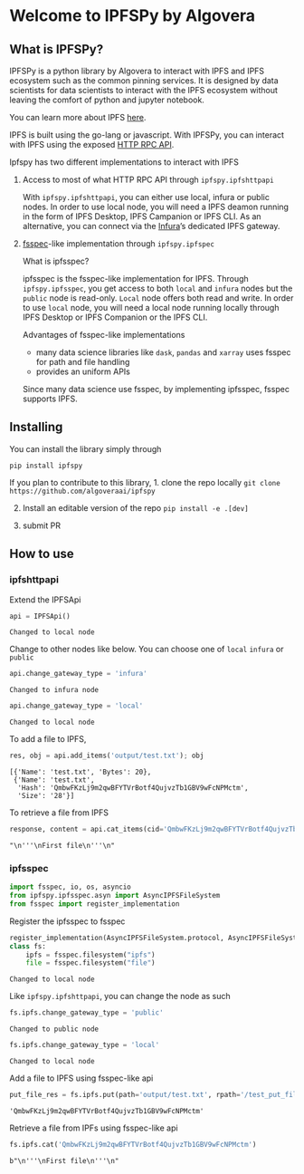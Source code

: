Welcome to IPFSPy by Algovera
================

<!-- WARNING: THIS FILE WAS AUTOGENERATED! DO NOT EDIT! -->

## What is IPFSPy?

IPFSPy is a python library by Algovera to interact with IPFS and IPFS
ecosystem such as the common pinning services. It is designed by data
scientists for data scientists to interact with the IPFS ecosystem
without leaving the comfort of python and jupyter notebook.

You can learn more about IPFS [here](https://ipfs.io/#why).

IPFS is built using the go-lang or javascript. With IPFSPy, you can
interact with IPFS using the exposed [HTTP RPC
API](https://docs.ipfs.io/reference/http/api/#getting-started).

Ipfspy has two different implementations to interact with IPFS

1.  Access to most of what HTTP RPC API through `ipfspy.ipfshttpapi`

    With `ipfspy.ipfshttpapi`, you can either use local, infura or
    public nodes. In order to use local node, you will need a IPFS
    deamon running in the form of IPFS Desktop, IPFS Campanion or
    IPFS CLI. As an alternative, you can connect via the
    [Infura](https://infura.io/product/ipfs)’s dedicated IPFS gateway.

2.  [fsspec](https://filesystem-spec.readthedocs.io/en/latest/)-like
    implementation through `ipfspy.ipfspec`

    What is ipfsspec?

    ipfsspec is the fsspec-like implementation for IPFS. Through
    `ipfspy.ipfsspec`, you get access to both `local` and `infura` nodes
    but the `public` node is read-only. `Local` node offers both read
    and write. In order to use `local` node, you will need a local node
    running locally through IPFS Desktop or IPFS Companion or the IPFS
    CLI.

    Advantages of fsspec-like implementations

    -   many data science libraries like `dask`, `pandas` and `xarray`
        uses fsspec for path and file handling
    -   provides an uniform APIs

    Since many data science use fsspec, by implementing ipfsspec, fsspec
    supports IPFS.

## Installing

You can install the library simply through

`pip install ipfspy`

If you plan to contribute to this library, 1. clone the repo locally
`git clone https://github.com/algoveraai/ipfspy`

2.  Install an editable version of the repo `pip install -e .[dev]`

3.  submit PR

## How to use

### ipfshttpapi

Extend the IPFSApi

``` python
api = IPFSApi()
```

    Changed to local node

Change to other nodes like below. You can choose one of `local` `infura`
or `public`

``` python
api.change_gateway_type = 'infura'
```

    Changed to infura node

``` python
api.change_gateway_type = 'local'
```

    Changed to local node

To add a file to IPFS,

``` python
res, obj = api.add_items('output/test.txt'); obj
```

    [{'Name': 'test.txt', 'Bytes': 20},
     {'Name': 'test.txt',
      'Hash': 'QmbwFKzLj9m2qwBFYTVrBotf4QujvzTb1GBV9wFcNPMctm',
      'Size': '28'}]

To retrieve a file from IPFS

``` python
response, content = api.cat_items(cid='QmbwFKzLj9m2qwBFYTVrBotf4QujvzTb1GBV9wFcNPMctm'); content
```

    "\n'''\nFirst file\n'''\n"

### ipfsspec

``` python
import fsspec, io, os, asyncio
from ipfspy.ipfsspec.asyn import AsyncIPFSFileSystem
from fsspec import register_implementation
```

Register the ipfsspec to fsspec

``` python
register_implementation(AsyncIPFSFileSystem.protocol, AsyncIPFSFileSystem)
class fs:
    ipfs = fsspec.filesystem("ipfs")
    file = fsspec.filesystem("file")
```

    Changed to local node

Like `ipfspy.ipfshttpapi`, you can change the node as such

``` python
fs.ipfs.change_gateway_type = 'public'
```

    Changed to public node

``` python
fs.ipfs.change_gateway_type = 'local'
```

    Changed to local node

Add a file to IPFS using fsspec-like api

``` python
put_file_res = fs.ipfs.put(path='output/test.txt', rpath='/test_put_file'); put_file_res
```

    'QmbwFKzLj9m2qwBFYTVrBotf4QujvzTb1GBV9wFcNPMctm'

Retrieve a file from IPFs using fsspec-like api

``` python
fs.ipfs.cat('QmbwFKzLj9m2qwBFYTVrBotf4QujvzTb1GBV9wFcNPMctm')
```

    b"\n'''\nFirst file\n'''\n"
